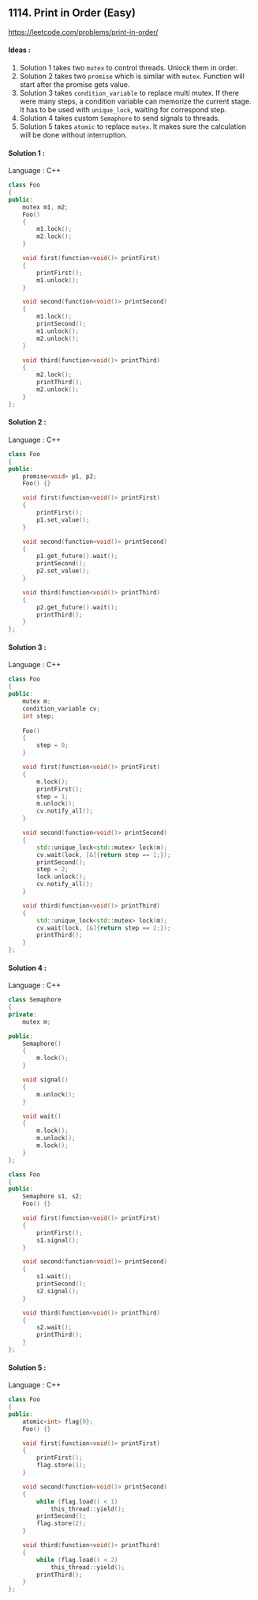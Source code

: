 ## **1114. Print in Order (Easy)** 

https://leetcode.com/problems/print-in-order/



#### Ideas : 

1. Solution 1 takes two `mutex` to control threads. Unlock them in order.
2. Solution 2 takes two `promise` which is similar with `mutex`. Function will start after the promise gets value.
3. Solution 3 takes `condition_variable` to replace multi mutex. If there were many steps, a condition variable can memorize the current stage. It has to be used with `unique_lock`, waiting for correspond step.
4. Solution 4 takes custom `Semaphore` to send signals to threads.
5. Solution 5 takes `atomic` to replace `mutex`. It makes sure the calculation will be done without interruption.



#### Solution 1 :

Language : C++

```C++
class Foo 
{
public:
    mutex m1, m2;
    Foo() 
    {
        m1.lock();
        m2.lock();
    }

    void first(function<void()> printFirst) 
    {
        printFirst();
        m1.unlock();
    }

    void second(function<void()> printSecond) 
    {
        m1.lock();
        printSecond();
        m1.unlock();
        m2.unlock();
    }

    void third(function<void()> printThird) 
    {
        m2.lock();
        printThird();
        m2.unlock();
    }
};

```



#### Solution 2 :

Language : C++

```c++
class Foo 
{
public:
    promise<void> p1, p2;
    Foo() {}

    void first(function<void()> printFirst) 
    {
        printFirst();
        p1.set_value();
    }

    void second(function<void()> printSecond) 
    {
        p1.get_future().wait();
        printSecond();
        p2.set_value();
    }

    void third(function<void()> printThird) 
    {
        p2.get_future().wait();
        printThird();
    }
};
```



#### Solution 3 :

Language : C++

```C++
class Foo 
{
public:
    mutex m;
    condition_variable cv;
    int step;
    
    Foo() 
    {
        step = 0;
    }

    void first(function<void()> printFirst) 
    {
        m.lock();
        printFirst();
        step = 1;
        m.unlock();
        cv.notify_all();
    }

    void second(function<void()> printSecond) 
    {
        std::unique_lock<std::mutex> lock(m);
        cv.wait(lock, [&]{return step == 1;}); 
        printSecond();
        step = 2;
        lock.unlock();
        cv.notify_all();
    }

    void third(function<void()> printThird) 
    {
        std::unique_lock<std::mutex> lock(m);
        cv.wait(lock, [&]{return step == 2;});
        printThird();
    }
};
```



#### Solution 4 :

Language : C++

```C++
class Semaphore 
{
private:
    mutex m;

public:
    Semaphore() 
    {
        m.lock();
    }

    void signal() 
    {
        m.unlock();
    }

    void wait() 
    {
        m.lock();
        m.unlock();
        m.lock();
    }
};

class Foo 
{
public:
    Semaphore s1, s2;
    Foo() {}

    void first(function<void()> printFirst) 
    {
        printFirst();
        s1.signal();
    }

    void second(function<void()> printSecond) 
    {
        s1.wait();
        printSecond();
        s2.signal();
    }

    void third(function<void()> printThird) 
    {
        s2.wait();
        printThird();
    }
};
```



#### Solution 5 :

Language : C++

```C++
class Foo 
{
public:
    atomic<int> flag{0};
    Foo() {}

    void first(function<void()> printFirst) 
    {
        printFirst();
        flag.store(1);
    }

    void second(function<void()> printSecond) 
    {
        while (flag.load() < 1) 
            this_thread::yield(); 
        printSecond();
        flag.store(2);
    }

    void third(function<void()> printThird) 
    {
        while (flag.load() < 2) 
            this_thread::yield(); 
        printThird();
    }
};
```



